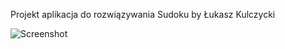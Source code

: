 Projekt aplikacja do rozwiązywania Sudoku by Łukasz Kulczycki


![Screenshot](https://i.imgur.com/h4sseO5.png)

